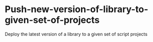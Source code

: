 # Push-new-version-of-library-to-given-set-of-projects
Deploy the latest version of a library to a given set of script projects
